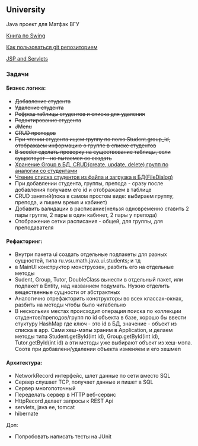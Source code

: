 ## University
Java проект для Матфак ВГУ

[Книга по Swing](https://dl.dropboxusercontent.com/u/5884236/%D0%98%D0%B2%D0%B0%D0%BD_%D0%9F%D0%BE%D1%80%D1%82%D1%8F%D0%BD%D0%BA%D0%B8%D0%BD-Swing.%D0%AD%D1%84%D1%84%D0%B5%D0%BA%D1%82%D0%B8%D0%B2%D0%BD%D1%8B%D0%B5_%D0%BF%D0%BE%D0%BB%D1%8C%D0%B7%D0%BE%D0%B2%D0%B0%D1%82%D0%B5%D0%BB%D1%8C%D1%81%D0%BA%D0%B8%D0%B5_%D0%B8%D0%BD%D1%82%D0%B5%D1%80%D1%84%D0%B5%D0%B9%D1%81%D1%8B.pdf)

[Как пользоваться git репозиторием](https://github.com/math-vsu/University/blob/master/doc/git.md)

[JSP and Servlets](https://dl.dropboxusercontent.com/u/5884236/%D0%91%D1%80%D1%8E%D1%81%20%D0%A3.%20%D0%9F%D0%B5%D1%80%D1%80%D0%B8%20-%20Java%20%D1%81%D0%B5%D1%80%D0%B2%D0%BB%D0%B5%D1%82%D1%8B%20%D0%B8%20JSP.%20%D0%A1%D0%B1%D0%BE%D1%80%D0%BD%D0%B8%D0%BA%20%D1%80%D0%B5%D1%86%D0%B5%D0%BF%D1%82%D0%BE%D0%B2.djvu)

### Задачи

#### Бизнес логика:
* ~~Добавление студента~~
* ~~Удаление студента~~
* ~~Рефреш таблицы студентов и списка для удаления~~
* ~~Редактирование студента~~
* ~~JMenu~~
* ~~CRUD преподов~~
* ~~При чтении студента ищем группу по полю Student.group_id, отображаем информацию о группе в списке студентов~~
* ~~В seeder сделать проверку на существование таблицы, если существует - не пытаемся ее создать~~
* [Хранение Group в БД, CRUD(create, update, delete) групп по аналогии со студентами](https://github.com/math-vsu/University/blob/master/doc/groups.md)
* [Чтение списка студентов из файла и загрузка в БД(FileDialog)](https://github.com/math-vsu/University/blob/master/doc/loadFromFile.md)
* При добавлении студента, группы, препода - сразу после добавления получаем его id и отображаем в таблице
* CRUD занятий(пока в самом простом виде: выбираем группу, препода, и пишем время и кабинет)
* Добавить валидации в расписание(нельзя одновременно ставить 2 пары группе, 2 пары в один кабинет, 2 пары у препода)
* Отображение сетки расписания - общей, для группы, для преподавателя
 

#### Рефакторинг:
* Внутри пакета ui создать отдельные подпакеты для разных сущностей, типа ru.vsu.math.java.ui.students; и тд
* в MainUI конструктор монструозен, разбить его на отдельные методы
* Sudent, Group, Tutor, DoubleClass вынести в отдельный пакет, или подпакет в Entity, над названием подумать. Нужно отделить вещественные сущности от абстрактных
* Аналогично отрефакторить конструкторы во всех классах-окнах, разбить на методы чтобы было читабельно
* В нескольких местах происходит операция поиска по коллекции студентов/преподов/групп по id объекта в базе, хорошо бы ввести стуктуру HashMap где ключ - это id в БД, значение - объект из списка в app. Сами хеш-мэпы храним в Application, и делаем методы типа Student.getById(int id), Group.getById(int id), Tutor.getById(int id) а эти методы уже выбирают объект из хеш-мэпа. Соотв при добавлени/удалении объекта изменяем и его хешмеп

#### Архитектура:
* NetworkRecord интерфейс, шлет данные по сети вместо SQL
* Сервер слушает TCP, получает данные и пишет в SQL
* Сервер многопоточный
* Переделать сервер в HTTP веб-сервис
* HttpRecord делает запросы к REST Api
* servlets, java ee, tomcat
* hibernate

Доп:
* Попробовать написать тесты на JUnit

